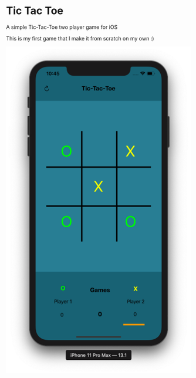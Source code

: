 # Tic Tac Toe
A simple Tic-Tac-Toe two player game for iOS

This is my first game that I make it from scratch on my own :)

![](Images/playing.png)
